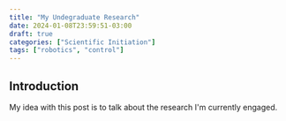 ```yaml
---
title: "My Undegraduate Research"
date: 2024-01-08T23:59:51-03:00
draft: true
categories: ["Scientific Initiation"]
tags: ["robotics", "control"]
---
```


## Introduction

My idea with this post is to talk about the research I'm currently engaged.
